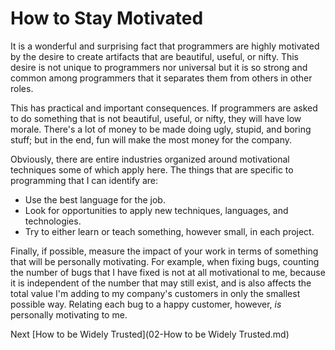# How to Stay Motivated

It is a wonderful and surprising fact that programmers are highly motivated by the desire to create artifacts that are beautiful, useful, or nifty. This desire is not unique to programmers nor universal but it is so strong and common among programmers that it separates them from others in other roles.

This has practical and important consequences. If programmers are asked to do something that is not beautiful, useful, or nifty, they will have low morale. There's a lot of money to be made doing ugly, stupid, and boring stuff; but in the end, fun will make the most money for the company.

Obviously, there are entire industries organized around motivational techniques some of which apply here. The things that are specific to programming that I can identify are:

- Use the best language for the job.
- Look for opportunities to apply new techniques, languages, and technologies.
- Try to either learn or teach something, however small, in each project.

Finally, if possible, measure the impact of your work in terms of something that will be personally motivating. For example, when fixing bugs, counting the number of bugs that I have fixed is not at all motivational to me, because it is independent of the number that may still exist, and is also affects the total value I'm adding to my company's customers in only the smallest possible way. Relating each bug to a happy customer, however, *is* personally motivating to me.

Next [How to be Widely Trusted](02-How to be Widely Trusted.md)